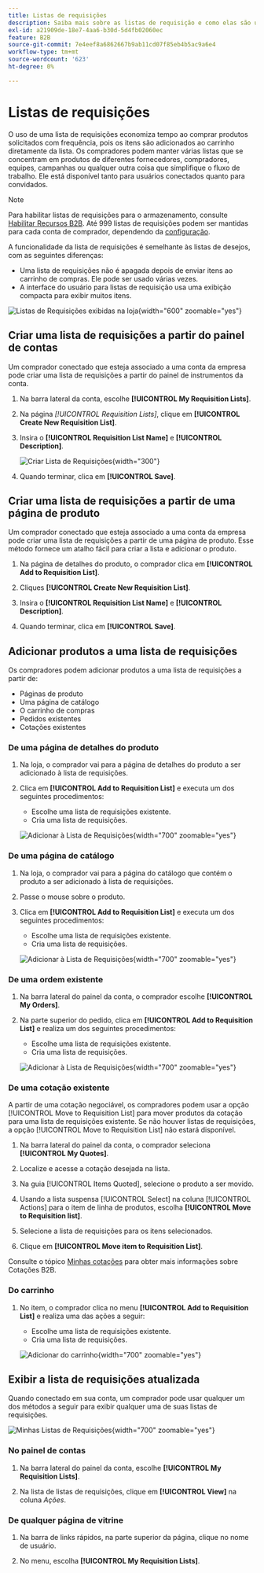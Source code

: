 ```yaml
---
title: Listas de requisições
description: Saiba mais sobre as listas de requisição e como elas são usadas para adicionar facilmente produtos encomendados com frequência ao carrinho de compras.
exl-id: a21909de-18e7-4aa6-b30d-5d4fb02060ec
feature: B2B
source-git-commit: 7e4eef8a6862667b9ab11cd07f85eb4b5ac9a6e4
workflow-type: tm+mt
source-wordcount: '623'
ht-degree: 0%

---
```


# Listas de requisições

O uso de uma lista de requisições economiza tempo ao comprar produtos solicitados com frequência, pois os itens são adicionados ao carrinho diretamente da lista. Os compradores podem manter várias listas que se concentram em produtos de diferentes fornecedores, compradores, equipes, campanhas ou qualquer outra coisa que simplifique o fluxo de trabalho. Ele está disponível tanto para usuários conectados quanto para convidados.

>[!NOTE]
>
>Para habilitar listas de requisições para o armazenamento, consulte [Habilitar Recursos B2B](enable-basic-features.md). Até 999 listas de requisições podem ser mantidas para cada conta de comprador, dependendo da [configuração](configure-requisition-lists.md).

A funcionalidade da lista de requisições é semelhante às listas de desejos, com as seguintes diferenças:

- Uma lista de requisições não é apagada depois de enviar itens ao carrinho de compras. Ele pode ser usado várias vezes.
- A interface do usuário para listas de requisição usa uma exibição compacta para exibir muitos itens.

![Listas de Requisições exibidas na loja](./assets/account-dashboard-my-requisition-lists.png){width="600" zoomable="yes"}

## Criar uma lista de requisições a partir do painel de contas

Um comprador conectado que esteja associado a uma conta da empresa pode criar uma lista de requisições a partir do painel de instrumentos da conta.

1. Na barra lateral da conta, escolhe **[!UICONTROL My Requisition Lists]**.

1. Na página _[!UICONTROL Requisition Lists]_, clique em **[!UICONTROL Create New Requisition List]**.

1. Insira o **[!UICONTROL Requisition List Name]** e **[!UICONTROL Description]**.

   ![Criar Lista de Requisições](./assets/requisition-list-create.png){width="300"}

1. Quando terminar, clica em **[!UICONTROL Save]**.

## Criar uma lista de requisições a partir de uma página de produto

Um comprador conectado que esteja associado a uma conta da empresa pode criar uma lista de requisições a partir de uma página de produto. Esse método fornece um atalho fácil para criar a lista e adicionar o produto.

1. Na página de detalhes do produto, o comprador clica em **[!UICONTROL Add to Requisition List]**.

1. Cliques **[!UICONTROL Create New Requisition List]**.

1. Insira o **[!UICONTROL Requisition List Name]** e **[!UICONTROL Description]**.

1. Quando terminar, clica em **[!UICONTROL Save]**.

## Adicionar produtos a uma lista de requisições

Os compradores podem adicionar produtos a uma lista de requisições a partir de:

- Páginas de produto
- Uma página de catálogo
- O carrinho de compras
- Pedidos existentes
- Cotações existentes

### De uma página de detalhes do produto

1. Na loja, o comprador vai para a página de detalhes do produto a ser adicionado à lista de requisições.

1. Clica em **[!UICONTROL Add to Requisition List]** e executa um dos seguintes procedimentos:

   - Escolhe uma lista de requisições existente.
   - Cria uma lista de requisições.

   ![Adicionar à Lista de Requisições](./assets/requisition-list-product-detail.png){width="700" zoomable="yes"}

### De uma página de catálogo

1. Na loja, o comprador vai para a página do catálogo que contém o produto a ser adicionado à lista de requisições.

1. Passe o mouse sobre o produto.

1. Clica em **[!UICONTROL Add to Requisition List]** e executa um dos seguintes procedimentos:

   - Escolhe uma lista de requisições existente.
   - Cria uma lista de requisições.

   ![Adicionar à Lista de Requisições](./assets/requisition-list-add-product.png){width="700" zoomable="yes"}

### De uma ordem existente

1. Na barra lateral do painel da conta, o comprador escolhe **[!UICONTROL My Orders]**.

1. Na parte superior do pedido, clica em **[!UICONTROL Add to Requisition List]** e realiza um dos seguintes procedimentos:

   - Escolhe uma lista de requisições existente.
   - Cria uma lista de requisições.

   ![Adicionar à Lista de Requisições](./assets/requisition-list-add-from-order.png){width="700" zoomable="yes"}

### De uma cotação existente

A partir de uma cotação negociável, os compradores podem usar a opção [!UICONTROL Move to Requisition List] para mover produtos da cotação para uma lista de requisições existente. Se não houver listas de requisições, a opção [!UICONTROL Move to Requisition List] não estará disponível.

1. Na barra lateral do painel da conta, o comprador seleciona **[!UICONTROL My Quotes]**.

1. Localize e acesse a cotação desejada na lista.

1. Na guia [!UICONTROL Items Quoted], selecione o produto a ser movido.

1. Usando a lista suspensa [!UICONTROL Select] na coluna [!UICONTROL Actions] para o item de linha de produtos, escolha **[!UICONTROL Move to Requisition list]**.

1. Selecione a lista de requisições para os itens selecionados.

1. Clique em **[!UICONTROL Move item to Requisition List]**.

Consulte o tópico [Minhas cotações](account-dashboard-my-quotes.md) para obter mais informações sobre Cotações B2B.

### Do carrinho

1. No item, o comprador clica no menu **[!UICONTROL Add to Requisition List]** e realiza uma das ações a seguir:

   - Escolhe uma lista de requisições existente.
   - Cria uma lista de requisições.

   ![Adicionar do carrinho](./assets/requisition-list-add-from-cart.png){width="700" zoomable="yes"}

## Exibir a lista de requisições atualizada

Quando conectado em sua conta, um comprador pode usar qualquer um dos métodos a seguir para exibir qualquer uma de suas listas de requisições.

![Minhas Listas de Requisições](./assets/requisition-lists-menu-select-storefront.png){width="700" zoomable="yes"}

### No painel de contas

1. Na barra lateral do painel da conta, escolhe **[!UICONTROL My Requisition Lists]**.

1. Na lista de listas de requisições, clique em **[!UICONTROL View]** na coluna _Ações_.

### De qualquer página de vitrine

1. Na barra de links rápidos, na parte superior da página, clique no nome de usuário.

1. No menu, escolha **[!UICONTROL My Requisition Lists]**.
